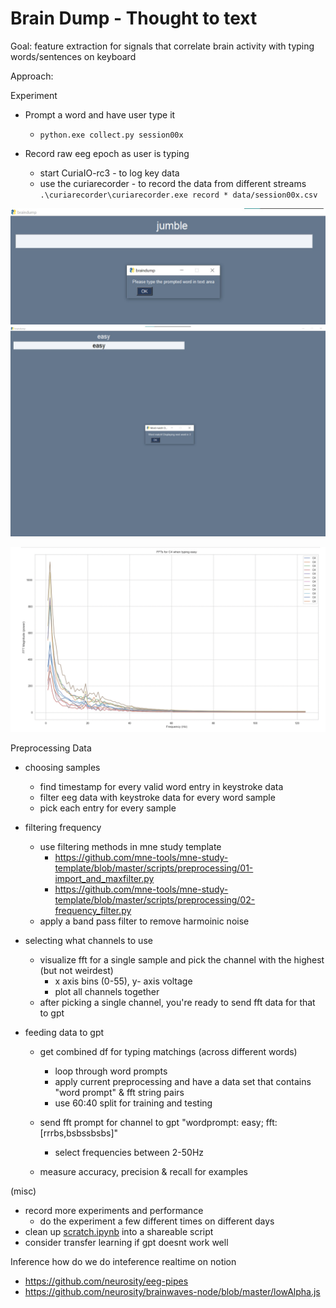 # Brain Dump - Thought to text

Goal: feature extraction for signals that correlate brain activity with typing words/sentences on keyboard

Approach:

Experiment
- Prompt a word and have user type it
    - `python.exe collect.py session00x`
    
- Record raw eeg epoch as user is typing
    - start CuriaIO-rc3 - to log key data
    - use the curiarecorder - to record the data from different streams
    `.\curiarecorder\curiarecorder.exe record * data/session00x.csv`


![Experiment Screenshot_0](./assets/demo_training_experiment_prompt.jpg)
![Experiment Screenshot](./assets/demo_training_experiment.jpg)

![FFT for word on single channel with many samples](./assets/demo_fft_for_word_on_single_chan_many_samples.png)

Preprocessing Data

- choosing samples
    - find timestamp for every valid word entry in keystroke data
    - filter eeg data with keystroke data for every word sample
    - pick each entry for every sample

- filtering frequency
    - use filtering methods in mne study template
        - https://github.com/mne-tools/mne-study-template/blob/master/scripts/preprocessing/01-import_and_maxfilter.py
        - https://github.com/mne-tools/mne-study-template/blob/master/scripts/preprocessing/02-frequency_filter.py
    - apply a band pass filter to remove harmoinic noise

- selecting what channels to use
    - visualize fft for a single sample and pick the channel with the highest (but not weirdest)
        - x axis bins (0-55), y- axis voltage
        - plot all channels together
    - after picking a single channel, you're ready to send fft data for that to gpt

- feeding data to gpt
    - get combined df for typing matchings (across different words)
        - loop through word prompts
        - apply current preprocessing and have a data set that contains "word prompt" & fft string pairs
        - use 60:40 split for training and testing
    
    - send fft prompt for channel to gpt "wordprompt: easy; fft: [rrrbs,bsbssbsbs]"
	    - select frequencies between 2-50Hz

    - measure accuracy, precision & recall for examples

(misc)
- record more experiments and performance
    - do the experiment a few different times on different days
- clean up [scratch.ipynb](./scratch.ipynb) into a shareable script
- consider transfer learning if gpt doesnt work well

Inference
how do we do inteference realtime on notion
   - https://github.com/neurosity/eeg-pipes
   - https://github.com/neurosity/brainwaves-node/blob/master/lowAlpha.js
    
